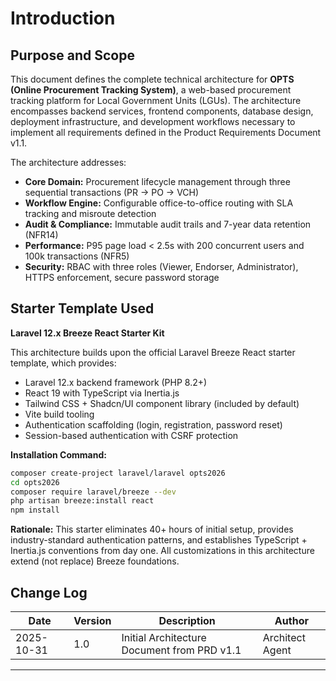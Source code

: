 # Introduction

## Purpose and Scope

This document defines the complete technical architecture for **OPTS (Online Procurement Tracking System)**, a web-based procurement tracking platform for Local Government Units (LGUs). The architecture encompasses backend services, frontend components, database design, deployment infrastructure, and development workflows necessary to implement all requirements defined in the Product Requirements Document v1.1.

The architecture addresses:
- **Core Domain:** Procurement lifecycle management through three sequential transactions (PR → PO → VCH)
- **Workflow Engine:** Configurable office-to-office routing with SLA tracking and misroute detection
- **Audit & Compliance:** Immutable audit trails and 7-year data retention (NFR14)
- **Performance:** P95 page load < 2.5s with 200 concurrent users and 100k transactions (NFR5)
- **Security:** RBAC with three roles (Viewer, Endorser, Administrator), HTTPS enforcement, secure password storage

## Starter Template Used

**Laravel 12.x Breeze React Starter Kit**

This architecture builds upon the official Laravel Breeze React starter template, which provides:
- Laravel 12.x backend framework (PHP 8.2+)
- React 19 with TypeScript via Inertia.js
- Tailwind CSS + Shadcn/UI component library (included by default)
- Vite build tooling
- Authentication scaffolding (login, registration, password reset)
- Session-based authentication with CSRF protection

**Installation Command:**
```bash
composer create-project laravel/laravel opts2026
cd opts2026
composer require laravel/breeze --dev
php artisan breeze:install react
npm install
```

**Rationale:** This starter eliminates 40+ hours of initial setup, provides industry-standard authentication patterns, and establishes TypeScript + Inertia.js conventions from day one. All customizations in this architecture extend (not replace) Breeze foundations.

## Change Log

| Date | Version | Description | Author |
|------|---------|-------------|--------|
| 2025-10-31 | 1.0 | Initial Architecture Document from PRD v1.1 | Architect Agent |

---
